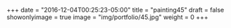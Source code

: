 
+++
date = "2016-12-04T00:25:23-05:00"
title = "painting45"
draft = false
showonlyimage = true
image = "img/portfolio/45.jpg"
weight = 0
+++
